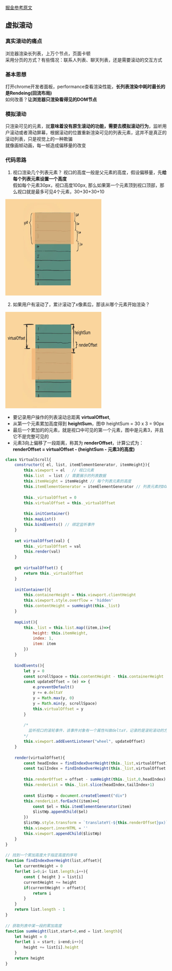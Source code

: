 [掘金参考原文](https://juejin.cn/post/6844904183582162957)
## 虚拟滚动
### 真实滚动的痛点
浏览器渲染长列表，上万个节点，页面卡顿  
采用分页的方式？有些情况：联系人列表、聊天列表，还是需要滚动的交互方式  
### 基本思想
打开chrome开发者面板，performance查看渲染性能，**长列表渲染中耗时最长的是Rendeing(回流布局)**  
如何改善？**让浏览器只渲染看得见的DOM节点**
### 模拟滚动
只渲染可见的元素，就**意味着没有原生滚动的功能，需要去模拟滚动行为**，监听用户滚动或者滑动屏幕，根据滚动的位置重新渲染可见的列表元素，这并不是真正的滚动列表，只是视觉上的一种欺骗  
就像画帧动画，每一帧造成偏移量的改变
### 代码思路
1. 视口渲染几个列表元素？
视口的高度一般是父元素的高度，假设偏移量，先**给每个列表元素设置一个高度**  
假如每个元素30px，视口高度100px, 那么如果第一个元素顶到视口顶部，那么视口就是最多可见4个元素，30+30+30+10
<img src="./imgs/scroll1.jpg" width="300" height="300">

2. 如果用户有滚动了，累计滚动了x像素后，那该从哪个元素开始渲染？
<img src="./imgs/scroll2.jpg" width="300" height="300">

* 要记录用户操作的列表滚动总距离 **virtualOffset**,
* 从第一个元素累加高度得到 **heightSum**，图中 heightSum = 30 x 3 = 90px
* 最后一个累加的的元素，就是视口中可见的第一个元素，图中是元素3，并且它不是完整可见的
* 元素3向上偏移了一段距离，称其为 **renderOffset**，计算公式为：**renderOffset = virtualOffset - (heightSum - 元素3的高度)**

````js
class VirtualScroll{
    constructor({ el, list, itemElementGenerator, itemHeight}){
        this.viewport = el   // 视口元素
        this.list  = list // 需要展示的列表数据
        this.itemHeight = itemHeight // 每个列表元素的高度
        this.itemElementGenerator = itemElementGenerator // 列表元素的DOM生成器
        
        this._virtualOffset = 0
        this.virtualOffset = this._virtualOffset

        this.initContainer()
        this.mapList()
        this.bindEvents() // 绑定监听事件
    }

    set virtualOffset(val) {
        this._virtualOffset = val
        this.render(val)
    }
    
    get virtualOffset() {
        return this._virtualOffset
    }

    initContainer(){
        this.containerHeight = this.viewport.clientHeight
        this.viewport.style.overflow = 'hidden'
        this.contentHeight = sumHeight(this._list)
    }

    mapList(){
        this._list = this.list.map((item,i)=>{
            height: this.itemHeight,
            index: 1,
            item: item
        })
    }

    bindEvents(){
        let y = 0
        const scrollSpace = this.contentHeight - this.containerHeight
        const updateOffset = (e) => {
            e.preventDefault()
            y += e.deltaY
            y = Math.max(y, 0)
            y = Math.min(y, scrollSpace)
            this.virtualOffset = y
        }

        /* 
          监听视口的滚轮事件，该事件对象有一个属性叫做deltaY，记录的是滚轮滚动的方向以及滚动量
        */
        this.viewport.addEventListener("wheel", updateOffset)
    }

    render(virtualOffset){
        const headIndex = findIndexOverHeight(this._list,virtualOffset)
        const tailIndex = findIndexOverHeight(this._list,virtualOffset + this.containerHeight)

        this.renderOffset = offset - sumHeight(this._list,0,headIndex)
        this.renderList = this._list.slice(headIndex,tailIndex+1)

        const $listWp = document.createElement("div")
        this.renderList.forEach((item)=>{
            const $el = this.itemElementGenerator(item)
            $listWp.appendChild($el)
        })
        $listWp.style.transform = `translateY(-${this.renderOffset}px)`
        this.viewport.innerHTML = ''
        this.viewport.appendChild($listWp)
    }
}

// 找到一个累加高度大于指定高度的序号
function findIndexOverHeight(list,offset){
    let currentHeight = 0
    for(let i=0;i< list.length;i++){
        const { height } = list[i]
        currentHeight += height
        if(currentHeight > offset){
            return i
        }
    }
    return list.length - 1
}

// 获取列表中某一段的累加高度
function sumHeight(list,start=0,end = list.length){
    let height = 0
    for(let i = start; i<end;i++){
        height += list[i].height
    }
    return height
}
````